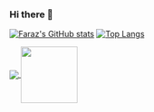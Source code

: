 ### Hi there 👋

[![Faraz's GitHub stats](https://github-readme-stats.vercel.app/api?username=farazatarodi&show_icons=true&bg_color=141414&title_color=0fc&icon_color=ff5454&text_color=fff)](https://farazatarodi.com)
[![Top Langs](https://github-readme-stats.vercel.app/api/top-langs/?username=farazatarodi&show_icons=true&bg_color=141414&title_color=0fc&icon_color=ff5454&text_color=fff&hide=makefile,cmake&layout=compact)](https://www.farazatarodi.com/#about)

<a href="https://farazatarodi.com">
  <img align="center" src="https://github-readme-stats.vercel.app/api?username=farazatarodi&show_icons=true&bg_color=141414&title_color=0fc&icon_color=ff5454&text_color=fff" />
</a>
<a href="https://www.farazatarodi.com/#about">
  <img align="center" height="100vh" src="https://github-readme-stats.vercel.app/api/top-langs/?username=farazatarodi&show_icons=true&bg_color=141414&title_color=0fc&icon_color=ff5454&text_color=fff&hide=makefile,cmake&layout=compact" />
</a>
